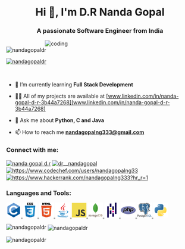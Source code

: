 <h1 align="center">Hi 👋, I'm D.R Nanda Gopal</h1>
<h3 align="center">A passionate Software Engineer from India</h3>
<img align="right" alt="coding" width="400" src="https://www.youtube.com/redirect?event=video_description&redir_token=QUFFLUhqbnREVk5KRlFCdHNsQ1lsVTJ0b0VLY21YUVRQd3xBQ3Jtc0tuS0ZPRzNNcVpQUDl3WTJ5SmpsWDFqaWdERWdTc254cXhOVjVBWTAzWWxmY1hwYTdsa3pQOWtFSEhDcUJTSzFoQ2xrUllWRjM0aHVKWWtwR3J0cTY1dl9JZlREQ2F0V052X0FHSXBidnUtUE9vRjNCRQ&q=https%3A%2F%2Fuser-images.githubusercontent.com%2F55389276%2F140866485-8fb1c876-9a8f-4d6a-98dc-08c4981eaf70.gif&v=HD4cnRuSGN0">
<p align="left"> <img src="https://komarev.com/ghpvc/?username=nandagopaldr&label=Profile%20views&color=0e75b6&style=flat" alt="nandagopaldr" /> </p>

<p align="left"> <a href="https://github.com/ryo-ma/github-profile-trophy"><img src="https://github-profile-trophy.vercel.app/?username=nandagopaldr" alt="nandagopaldr" /></a> </p>

<p align="left"> <a href="https://twitter.com/" target="blank"><img src="https://img.shields.io/twitter/follow/?logo=twitter&style=for-the-badge" alt="" /></a> </p>

- 🌱 I’m currently learning **Full Stack Development**

- 👨‍💻 All of my projects are available at [www.linkedin.com/in/nanda-gopal-d-r-3b44a7268](www.linkedin.com/in/nanda-gopal-d-r-3b44a7268)

- 💬 Ask me about **Python, C and Java**

- 📫 How to reach me **nandagopalng333@gmail.com**

<h3 align="left">Connect with me:</h3>
<p align="left">
<a href="https://linkedin.com/in/nanda gopal d.r" target="blank"><img align="center" src="https://raw.githubusercontent.com/rahuldkjain/github-profile-readme-generator/master/src/images/icons/Social/linked-in-alt.svg" alt="nanda gopal d.r" height="30" width="40" /></a>
<a href="https://instagram.com/dr__nandagopal" target="blank"><img align="center" src="https://raw.githubusercontent.com/rahuldkjain/github-profile-readme-generator/master/src/images/icons/Social/instagram.svg" alt="dr__nandagopal" height="30" width="40" /></a>
<a href="https://www.codechef.com/users/https://www.codechef.com/users/nandagopalng33" target="blank"><img align="center" src="https://cdn.jsdelivr.net/npm/simple-icons@3.1.0/icons/codechef.svg" alt="https://www.codechef.com/users/nandagopalng33" height="30" width="40" /></a>
<a href="https://www.hackerearth.com/https://www.hackerrank.com/nandagopalng333?hr_r=1" target="blank"><img align="center" src="https://raw.githubusercontent.com/rahuldkjain/github-profile-readme-generator/master/src/images/icons/Social/hackerearth.svg" alt="https://www.hackerrank.com/nandagopalng333?hr_r=1" height="30" width="40" /></a>
</p>

<h3 align="left">Languages and Tools:</h3>
<p align="left"> <a href="https://www.cprogramming.com/" target="_blank" rel="noreferrer"> <img src="https://raw.githubusercontent.com/devicons/devicon/master/icons/c/c-original.svg" alt="c" width="40" height="40"/> </a> <a href="https://www.w3schools.com/css/" target="_blank" rel="noreferrer"> <img src="https://raw.githubusercontent.com/devicons/devicon/master/icons/css3/css3-original-wordmark.svg" alt="css3" width="40" height="40"/> </a> <a href="https://www.w3.org/html/" target="_blank" rel="noreferrer"> <img src="https://raw.githubusercontent.com/devicons/devicon/master/icons/html5/html5-original-wordmark.svg" alt="html5" width="40" height="40"/> </a> <a href="https://www.java.com" target="_blank" rel="noreferrer"> <img src="https://raw.githubusercontent.com/devicons/devicon/master/icons/java/java-original.svg" alt="java" width="40" height="40"/> </a> <a href="https://developer.mozilla.org/en-US/docs/Web/JavaScript" target="_blank" rel="noreferrer"> <img src="https://raw.githubusercontent.com/devicons/devicon/master/icons/javascript/javascript-original.svg" alt="javascript" width="40" height="40"/> </a> <a href="https://www.mongodb.com/" target="_blank" rel="noreferrer"> <img src="https://raw.githubusercontent.com/devicons/devicon/master/icons/mongodb/mongodb-original-wordmark.svg" alt="mongodb" width="40" height="40"/> </a> <a href="https://pandas.pydata.org/" target="_blank" rel="noreferrer"> <img src="https://raw.githubusercontent.com/devicons/devicon/2ae2a900d2f041da66e950e4d48052658d850630/icons/pandas/pandas-original.svg" alt="pandas" width="40" height="40"/> </a> <a href="https://www.php.net" target="_blank" rel="noreferrer"> <img src="https://raw.githubusercontent.com/devicons/devicon/master/icons/php/php-original.svg" alt="php" width="40" height="40"/> </a> <a href="https://www.postgresql.org" target="_blank" rel="noreferrer"> <img src="https://raw.githubusercontent.com/devicons/devicon/master/icons/postgresql/postgresql-original-wordmark.svg" alt="postgresql" width="40" height="40"/> </a> <a href="https://www.python.org" target="_blank" rel="noreferrer"> <img src="https://raw.githubusercontent.com/devicons/devicon/master/icons/python/python-original.svg" alt="python" width="40" height="40"/> </a>  </p>

<p><img align="left" src="https://github-readme-stats.vercel.app/api/top-langs?username=nandagopaldr&show_icons=true&locale=en&layout=compact" alt="nandagopaldr" /></p>

<p>&nbsp;<img align="center" src="https://github-readme-stats.vercel.app/api?username=nandagopaldr&show_icons=true&locale=en" alt="nandagopaldr" /></p>

<p><img align="center" src="https://github-readme-streak-stats.herokuapp.com/?user=nandagopaldr&" alt="nandagopaldr" /></p>
